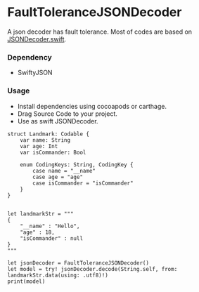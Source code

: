 # FaultToleranceJSONDecoder

A json decoder has fault tolerance. Most of codes are based on [JSONDecoder.swift](https://github.com/apple/swift-corelibs-foundation/blob/9c4cec91fe344dd25c23aa1971eb36f926bfcaf4/Sources/Foundation/JSONDecoder.swift).

### Dependency

* SwiftyJSON

### Usage

* Install dependencies using cocoapods or carthage.
* Drag Source Code to your project.
* Use as swift JSONDecoder. 

```
struct Landmark: Codable {
    var name: String
    var age: Int
    var isCommander: Bool
    
    enum CodingKeys: String, CodingKey {
        case name = "__name"
        case age = "age"
        case isCommander = "isCommander"
    }
}


let landmarkStr = """
{
    "__name" : "Hello",
    "age" : 18,
    "isCommander" : null
}
"""

let jsonDecoder = FaultToleranceJSONDecoder()
let model = try! jsonDecoder.decode(String.self, from: landmarkStr.data(using: .utf8)!)
print(model)
```
